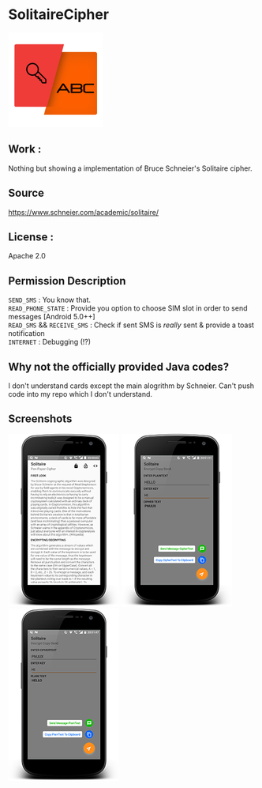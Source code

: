 # SolitaireCipher
![A](https://raw.githubusercontent.com/ExploiTR/SolitaireCipher/master/app/src/main/res/mipmap-xxxhdpi/ic_launcher.png)

## Work :
Nothing but showing a implementation of Bruce Schneier's Solitaire cipher.

## Source
https://www.schneier.com/academic/solitaire/

## License :
Apache 2.0

## Permission Description

`SEND_SMS` : You know that.  
`READ_PHONE_STATE` : Provide you option to choose SIM slot in order to send messages [Android 5.0++]  
`READ_SMS` && `RECEIVE_SMS` : Check if sent SMS is *really* sent & provide a toast notification  
`INTERNET` : Debugging (!?)

## Why not the officially provided Java codes?

I don't understand cards except the main alogrithm by Schneier. Can't push code into my repo which I don't understand.

## Screenshots

![1](https://raw.githubusercontent.com/ExploiTR/SolitaireCipher/master/screenshots/device-2018-07-27-205014.png)
![2](https://raw.githubusercontent.com/ExploiTR/SolitaireCipher/master/screenshots/device-2018-07-27-205116.png)
![3](https://raw.githubusercontent.com/ExploiTR/SolitaireCipher/master/screenshots/device-2018-07-27-205151.png)
